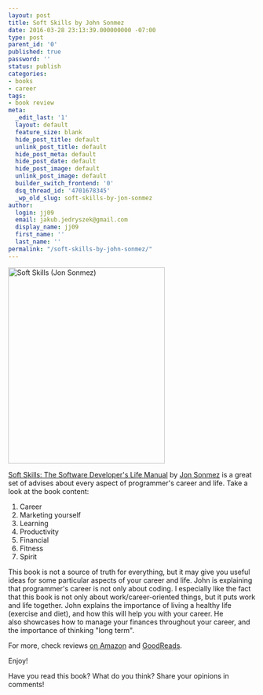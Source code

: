 ```yaml
---
layout: post
title: Soft Skills by John Sonmez
date: 2016-03-28 23:13:39.000000000 -07:00
type: post
parent_id: '0'
published: true
password: ''
status: publish
categories:
- books
- career
tags:
- book review
meta:
  _edit_last: '1'
  layout: default
  feature_size: blank
  hide_post_title: default
  unlink_post_title: default
  hide_post_meta: default
  hide_post_date: default
  hide_post_image: default
  unlink_post_image: default
  builder_switch_frontend: '0'
  dsq_thread_id: '4701678345'
  _wp_old_slug: soft-skills-by-jon-sonmez
author:
  login: jj09
  email: jakub.jedryszek@gmail.com
  display_name: jj09
  first_name: ''
  last_name: ''
permalink: "/soft-skills-by-john-sonmez/"
---
```

<p><img class="aligncenter size-full wp-image-13151" src="{{ site.baseurl }}/assets/2016/03/Soft-Skills-Jon-Sonmez.jpg" alt="Soft Skills (Jon Sonmez)" width="319" height="400" /></p>
<p><a href="https://amzn.to/3yYQIeJ">Soft Skills: The Software Developer's Life Manual</a> by <a href="http://simpleprogrammer.com/">Jon Sonmez</a> is a great set of advises about every aspect of programmer's career and life. Take a look at the book content:</p>
<ol>
<li>Career</li>
<li>Marketing yourself</li>
<li>Learning</li>
<li>Productivity</li>
<li>Financial</li>
<li>Fitness</li>
<li>Spirit</li>
</ol>
<p>This book is not a source of truth for everything, but it may give you useful ideas for some particular aspects of your career and life. John is explaining that programmer's career is not only about coding. I especially like the fact that this book is not only about work/career-oriented things, but it puts work and life together. John explains the importance of living a healthy life (exercise and diet), and how this will help you with your career. He also showcases how to manage your finances throughout your career, and the importance of thinking "long term".</p>
<p>For more, check reviews <a href="http://www.amazon.com/Soft-Skills-software-developers-manual/product-reviews/1617292397/ref=cm_cr_dp_see_all_btm?ie=UTF8&amp;showViewpoints=1&amp;sortBy=recent">on Amazon</a> and <a href="https://www.goodreads.com/book/show/23232941-soft-skills">GoodReads</a>.</p>
<p>Enjoy!</p>
<p>Have you read this book? What do you think? Share your opinions in comments!</p>
